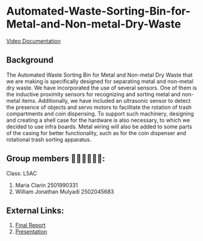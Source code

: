 # Automated-Waste-Sorting-Bin-for-Metal-and-Non-metal-Dry-Waste
[Video Documentation](https://drive.google.com/file/d/1lNch-ycJEfYsUh_SbZr3jRB_JyjQWLsj/view?usp=sharing)
## Background
The Automated Waste Sorting Bin for Metal and Non-metal Dry Waste that we are making is specifically designed for separating metal and non-metal dry waste. We have incorporated the use of several sensors. One of them is the inductive proximity sensors for recognizing and sorting metal and non-metal items. Additionally, we have included an ultrasonic sensor to detect the presence of objects and servo motors to facilitate the rotation of trash compartments and coin dispensing. To support such machinery, designing and creating a shell case for the hardware is also necessary, to which we decided to use infra boards. Metal wiring will also be added to some parts of the casing for better functionality, such as for the coin dispenser and rotational trash sorting apparatus. 

## Group members 🙋🏻‍♀️🙋🏻‍♂️:
Class: L5AC
1.	Maria Clarin 2501990331
2.	William Jonathan Mulyadi 2502045683

## External Links:
1. [Final Report](https://docs.google.com/document/d/1HdJYnLr0pcaK3_dmM7nrazA9XFQxkdvXkuwNONDwjgk/edit?usp=sharing)
2. [Presentation](https://www.canva.com/design/DAF24SZOGOg/o9G3b1ljPQYYyLODcRFMuw/edit?utm_content=DAF24SZOGOg&utm_campaign=designshare&utm_medium=link2&utm_source=sharebutton)
